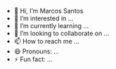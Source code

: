 - 👋 Hi, I’m Marcos Santos 
- 👀 I’m interested in ...
- 🌱 I’m currently learning ...
- 💞️ I’m looking to collaborate on ...
- 📫 How to reach me ...
- 😄 Pronouns: ...
- ⚡ Fun fact: ...

<!---
Marcos-fds/Marcos-fds is a ✨ special ✨ repository because its `README.md` (this file) appears on your GitHub profile.
You can click the Preview link to take a look at your changes.
--->
